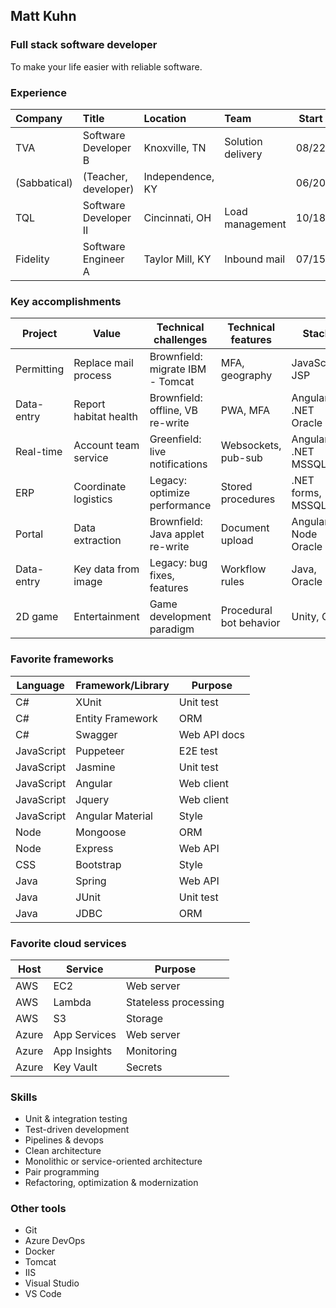 ## Matt Kuhn

### Full stack software developer

To make your life easier with reliable software.

### Experience

| Company      | Title                       | Location         | Team              | Start | End   |
| :----------- | :-------------------------- | :--------------- | :---------------- | :---: | :---: |
| TVA          | Software Developer B        | Knoxville, TN    | Solution delivery | 08/22 |       |
| (Sabbatical) | (Teacher, developer)        | Independence, KY |                   | 06/20 | 08/22 |
| TQL          | Software Developer II       | Cincinnati, OH   | Load management   | 10/18 | 06/20 |
| Fidelity     | Software Engineer A         | Taylor Mill, KY  | Inbound mail      | 07/15 | 10/18 |

### Key accomplishments

| Project    | Value                  | Technical challenges              | Technical features        | Stack               | Host    |
| ---------- | ---------------------- | --------------------------------- | ------------------------- | ------------------- | ------- |
| Permitting | Replace mail process   | Brownfield: migrate IBM - Tomcat | MFA, geography            | JavaScript JSP      | Azure   |
| Data-entry | Report habitat health  | Brownfield: offline, VB re-write | PWA, MFA                  | Angular .NET Oracle | Azure   |
| Real-time  | Account team service   | Greenfield: live notifications   | Websockets, pub-sub       | Angular .NET MSSQL  | On-prem |
| ERP        | Coordinate logistics   | Legacy: optimize performance     | Stored procedures         | .NET forms, MSSQL   | On-prem |
| Portal     | Data extraction        | Brownfield: Java applet re-write | Document upload           | Angular Node Oracle | AWS     |
| Data-entry | Key data from image    | Legacy: bug fixes, features      | Workflow rules            | Java, Oracle        | On-prem |
| 2D game    | Entertainment          | Game development paradigm        | Procedural bot behavior   | Unity, C#           |         |

### Favorite frameworks

| Language   | Framework/Library | Purpose      |
| ---------- | ----------------- | ------------ |
| C#         | XUnit             | Unit test    |
| C#         | Entity Framework  | ORM          |
| C#         | Swagger           | Web API docs |
| JavaScript | Puppeteer         | E2E test     |
| JavaScript | Jasmine           | Unit test    |
| JavaScript | Angular           | Web client   |
| JavaScript | Jquery            | Web client   |
| JavaScript | Angular Material  | Style        |
| Node       | Mongoose          | ORM          |
| Node       | Express           | Web API      |
| CSS        | Bootstrap         | Style        |
| Java       | Spring            | Web API      |
| Java       | JUnit             | Unit test    |
| Java       | JDBC              | ORM          |

### Favorite cloud services

| Host  | Service      | Purpose              |
| ----- | ------------ | -------------------- |
| AWS   | EC2          | Web server           |
| AWS   | Lambda       | Stateless processing |
| AWS   | S3           | Storage              |
| Azure | App Services | Web server           |
| Azure | App Insights | Monitoring           |
| Azure | Key Vault    | Secrets              |

### Skills

- Unit & integration testing
- Test-driven development
- Pipelines & devops
- Clean architecture
- Monolithic or service-oriented architecture
- Pair programming
- Refactoring, optimization & modernization

### Other tools

- Git
- Azure DevOps
- Docker
- Tomcat
- IIS
- Visual Studio
- VS Code
